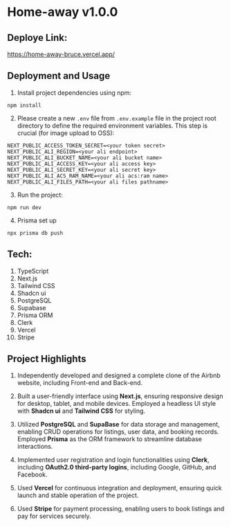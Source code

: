 

# 								Home-away v1.0.0



## Deploye Link:

https://home-away-bruce.vercel.app/



## Deployment and Usage

1. Install project dependencies using npm:

```
npm install
```



2. Please create a new `.env` file from `.env.example` file in the project root directory to define the required environment variables. This step is crucial (for image upload to OSS):

```
NEXT_PUBLIC_ACCESS_TOKEN_SECRET=<your token secret>
NEXT_PUBLIC_ALI_REGION=<your ali endpoint>
NEXT_PUBLIC_ALI_BUCKET_NAME=<your ali bucket name>
NEXT_PUBLIC_ALI_ACCESS_KEY=<your ali access key>
NEXT_PUBLIC_ALI_SECRET_KEY=<your ali secret key>
NEXT_PUBLIC_ALI_ACS_RAM_NAME=<your ali acs:ram name>
NEXT_PUBLIC_ALI_FILES_PATH=<your ali files pathname>
```



3. Run the project:

```
npm run dev 
```



4. Prisma set up

```
npx prisma db push
```



## Tech:

1. TypeScript
2. Next.js
3. Tailwind CSS
4. Shadcn ui
5. PostgreSQL
6. Supabase
7. Prisma ORM
8. Clerk
9. Vercel
10. Stripe



## Project Highlights

1. Independently developed and designed a complete clone of the Airbnb website, including Front-end and Back-end.
2. Built a user-friendly interface using **Next.js**, ensuring responsive design for desktop, tablet, and mobile devices. Employed a headless UI style with **Shadcn ui** and **Tailwind CSS** for styling.

3. Utilized **PostgreSQL** and **SupaBase** for data storage and management, enabling CRUD operations for listings, user data, and booking records. Employed **Prisma** as the ORM framework to streamline database interactions.

4. Implemented user registration and login functionalities using **Clerk**, including **OAuth2.0 third-party logins**, including Google, GitHub, and Facebook.

5. Used **Vercel** for continuous integration and deployment, ensuring quick launch and stable operation of the project.

6. Used **Stripe** for payment processing, enabling users to book listings and pay for services securely.

